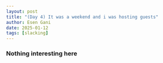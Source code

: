 ```yaml
---
layout: post
title: "(Day 4) It was a weekend and i was hosting guests"
author: Esen Gani
date: 2025-01-12
tags: [slacking]
---
```





### Nothing interesting here




